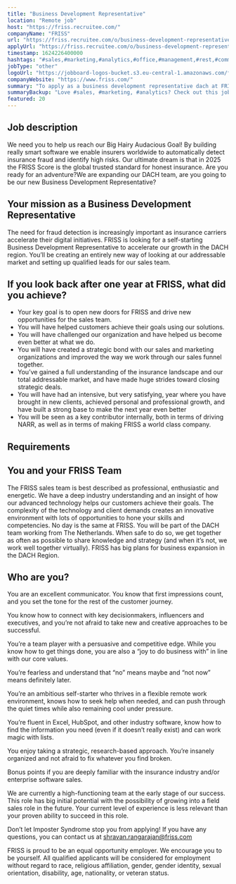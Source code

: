```yaml
---
title: "Business Development Representative"
location: "Remote job"
host: "https://friss.recruitee.com/"
companyName: "FRISS"
url: "https://friss.recruitee.com/o/business-development-representative-dach"
applyUrl: "https://friss.recruitee.com/o/business-development-representative-dach/c/new"
timestamp: 1624226400000
hashtags: "#sales,#marketing,#analytics,#office,#management,#rest,#communication,#innovation"
jobType: "other"
logoUrl: "https://jobboard-logos-bucket.s3.eu-central-1.amazonaws.com/friss-fraud-risk-compliance"
companyWebsite: "https://www.friss.com/"
summary: "To apply as a business development representative dach at FRISS, you preferably need to have some experience in: #sales, #marketing, #analytics."
summaryBackup: "Love #sales, #marketing, #analytics? Check out this job post!"
featured: 20
---
```


## Job description

We need you to help us reach our Big Hairy Audacious Goal! By building really smart software we enable insurers worldwide to automatically detect insurance fraud and identify high risks. Our ultimate dream is that in 2025 the FRISS Score is the global trusted standard for honest insurance. Are you ready for an adventure?We are expanding our DACH team, are you going to be our new Business Development Representative?

## Your mission as a Business Development Representative

The need for fraud detection is increasingly important as insurance carriers accelerate their digital initiatives. FRISS is looking for a self-starting Business Development Representative to accelerate our growth in the DACH region. You’ll be creating an entirely new way of looking at our addressable market and setting up qualified leads for our sales team.

## If you look back after one year at FRISS, what did you achieve?

*   Your key goal is to open new doors for FRISS and drive new opportunities for the sales team.
*   You will have helped customers achieve their goals using our solutions.
*   You will have challenged our organization and have helped us become even better at what we do.
*   You will have created a strategic bond with our sales and marketing organizations and improved the way we work through our sales funnel together.
*   You’ve gained a full understanding of the insurance landscape and our total addressable market, and have made huge strides toward closing strategic deals.
*   You will have had an intensive, but very satisfying, year where you have brought in new clients, achieved personal and professional growth, and have built a strong base to make the next year even better
*   You will be seen as a key contributor internally, both in terms of driving NARR, as well as in terms of making FRISS a world class company.

## Requirements

## You and your FRISS Team

The FRISS sales team is best described as professional, enthusiastic and energetic. We have a deep industry understanding and an insight of how our advanced technology helps our customers achieve their goals. The complexity of the technology and client demands creates an innovative environment with lots of opportunities to hone your skills and competencies. No day is the same at FRISS. You will be part of the DACH team working from The Netherlands. When safe to do so, we get together as often as possible to share knowledge and strategy (and when it’s not, we work well together virtually). FRISS has big plans for business expansion in the DACH Region.

## Who are you?

You are an excellent communicator. You know that first impressions count, and you set the tone for the rest of the customer journey.

You know how to connect with key decisionmakers, influencers and executives, and you’re not afraid to take new and creative approaches to be successful.

You’re a team player with a persuasive and competitive edge. While you know how to get things done, you are also a “joy to do business with” in line with our core values.

You’re fearless and understand that “no” means maybe and “not now” means definitely later.

You’re an ambitious self-starter who thrives in a flexible remote work environment, knows how to seek help when needed, and can push through the quiet times while also remaining cool under pressure.

You’re fluent in Excel, HubSpot, and other industry software, know how to find the information you need (even if it doesn’t really exist) and can work magic with lists.

You enjoy taking a strategic, research-based approach. You’re insanely organized and not afraid to fix whatever you find broken.

Bonus points if you are deeply familiar with the insurance industry and/or enterprise software sales.

We are currently a high-functioning team at the early stage of our success. This role has big initial potential with the possibility of growing into a field sales role in the future. Your current level of experience is less relevant than your proven ability to succeed in this role.

Don’t let Imposter Syndrome stop you from applying! If you have any questions, you can contact us at [shravan.rangarajan@friss.com](mailto:shravan.rangarajan@friss.com)

FRISS is proud to be an equal opportunity employer. We encourage you to be yourself. All qualified applicants will be considered for employment without regard to race, religious affiliation, gender, gender identity, sexual orientation, disability, age, nationality, or veteran status.
